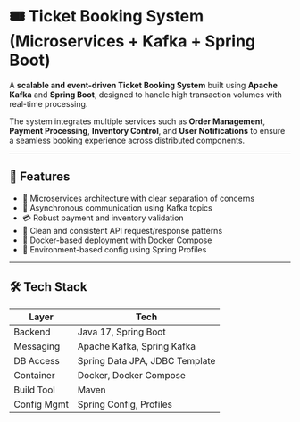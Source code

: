 # 🎟️ Ticket Booking System (Microservices + Kafka + Spring Boot)

A **scalable and event-driven Ticket Booking System** built using **Apache Kafka** and **Spring Boot**, designed to handle high transaction volumes with real-time processing.

The system integrates multiple services such as **Order Management**, **Payment Processing**, **Inventory Control**, and **User Notifications** to ensure a seamless booking experience across distributed components.

---

## 🚀 Features

- 🎯 Microservices architecture with clear separation of concerns
- 🔄 Asynchronous communication using Kafka topics
- 💳 Robust payment and inventory validation
- 🧾 Clean and consistent API request/response patterns
- 🐳 Docker-based deployment with Docker Compose
- 📄 Environment-based config using Spring Profiles

---

## 🛠️ Tech Stack

| Layer        | Tech                          |
|--------------|-------------------------------|
| Backend      | Java 17, Spring Boot          |
| Messaging    | Apache Kafka, Spring Kafka    |
| DB Access    | Spring Data JPA, JDBC Template|
| Container    | Docker, Docker Compose        |
| Build Tool   | Maven                         |
| Config Mgmt  | Spring Config, Profiles       |
